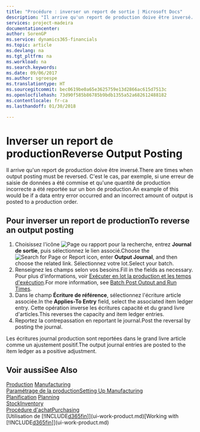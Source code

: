 ```yaml
---
title: "Procédure : inverser un report de sortie | Microsoft Docs"
description: "Il arrive qu'un report de production doive être inversé. C'est le cas, par exemple, si une erreur de saisie de données a été commise et qu'une quantité de production incorrecte a été reportée sur un bon de production."
services: project-madeira
documentationcenter: 
author: SorenGP
ms.service: dynamics365-financials
ms.topic: article
ms.devlang: na
ms.tgt_pltfrm: na
ms.workload: na
ms.search.keywords: 
ms.date: 09/06/2017
ms.author: sgroespe
ms.translationtype: HT
ms.sourcegitcommit: bec0619be0a65e3625759e13d2866ac615d7513c
ms.openlocfilehash: 73d90f585b86785b9bdb1355a52a682612488182
ms.contentlocale: fr-ca
ms.lasthandoff: 01/30/2018

---
```

# <a name="reverse-output-posting"></a><span data-ttu-id="53e0b-104">Inverser un report de production</span><span class="sxs-lookup"><span data-stu-id="53e0b-104">Reverse Output Posting</span></span>
<span data-ttu-id="53e0b-105">Il arrive qu'un report de production doive être inversé.</span><span class="sxs-lookup"><span data-stu-id="53e0b-105">There are times when output posting must be reversed.</span></span> <span data-ttu-id="53e0b-106">C'est le cas, par exemple, si une erreur de saisie de données a été commise et qu'une quantité de production incorrecte a été reportée sur un bon de production.</span><span class="sxs-lookup"><span data-stu-id="53e0b-106">An example of this would be if a data entry error occurred and an incorrect amount of output is posted to a production order.</span></span>  

## <a name="to-reverse-an-output-posting"></a><span data-ttu-id="53e0b-107">Pour inverser un report de production</span><span class="sxs-lookup"><span data-stu-id="53e0b-107">To reverse an output posting</span></span>  
1.  <span data-ttu-id="53e0b-108">Choisissez l'icône ![Page ou rapport pour la recherche](media/ui-search/search_small.png "icône Page ou rapport pour la recherche"), entrez **Journal de sortie**, puis sélectionnez le lien associé.</span><span class="sxs-lookup"><span data-stu-id="53e0b-108">Choose the ![Search for Page or Report](media/ui-search/search_small.png "Search for Page or Report icon") icon, enter **Output Journal**, and then choose the related link.</span></span> <span data-ttu-id="53e0b-109">Sélectionnez votre lot.</span><span class="sxs-lookup"><span data-stu-id="53e0b-109">Select your batch.</span></span>  
2. <span data-ttu-id="53e0b-110">Renseignez les champs selon vos besoins.</span><span class="sxs-lookup"><span data-stu-id="53e0b-110">Fill in the fields as necessary.</span></span> <span data-ttu-id="53e0b-111">Pour plus d'informations, voir [Exécuter en lot la production et les temps d'exécution](production-how-to-post-output-quantity.md).</span><span class="sxs-lookup"><span data-stu-id="53e0b-111">For more information, see [Batch Post Output and Run Times](production-how-to-post-output-quantity.md).</span></span>
3.  <span data-ttu-id="53e0b-112">Dans le champ **Écriture de référence**, sélectionnez l'écriture article associée.</span><span class="sxs-lookup"><span data-stu-id="53e0b-112">In the **Applies-To Entry** field, select the associated item ledger entry.</span></span> <span data-ttu-id="53e0b-113">Cette opération inverse les écritures capacité et du grand livre d'articles.</span><span class="sxs-lookup"><span data-stu-id="53e0b-113">This reverses the capacity and item ledger entries.</span></span>  
4. <span data-ttu-id="53e0b-114">Reportez la contrepassation en reportant le journal.</span><span class="sxs-lookup"><span data-stu-id="53e0b-114">Post the reversal by posting the journal.</span></span>  

<span data-ttu-id="53e0b-115">Les écritures journal production sont reportées dans le grand livre article comme un ajustement positif.</span><span class="sxs-lookup"><span data-stu-id="53e0b-115">The output journal entries are posted to the item ledger as a positive adjustment.</span></span>  

## <a name="see-also"></a><span data-ttu-id="53e0b-116">Voir aussi</span><span class="sxs-lookup"><span data-stu-id="53e0b-116">See Also</span></span>  
 <span data-ttu-id="53e0b-117">[Production](production-manage-manufacturing.md)  </span><span class="sxs-lookup"><span data-stu-id="53e0b-117">[Manufacturing](production-manage-manufacturing.md)  </span></span>  
 [<span data-ttu-id="53e0b-118">Paramétrage de la production</span><span class="sxs-lookup"><span data-stu-id="53e0b-118">Setting Up Manufacturing</span></span>](production-configure-production-processes.md)  
 <span data-ttu-id="53e0b-119">[Planification](production-planning.md)    </span><span class="sxs-lookup"><span data-stu-id="53e0b-119">[Planning](production-planning.md)    </span></span>  
 [<span data-ttu-id="53e0b-120">Stock</span><span class="sxs-lookup"><span data-stu-id="53e0b-120">Inventory</span></span>](inventory-manage-inventory.md)  
 [<span data-ttu-id="53e0b-121">Procédure d'achat</span><span class="sxs-lookup"><span data-stu-id="53e0b-121">Purchasing</span></span>](purchasing-manage-purchasing.md)  
 <span data-ttu-id="53e0b-122">[Utilisation de [!INCLUDE[d365fin](includes/d365fin_md.md)]](ui-work-product.md)</span><span class="sxs-lookup"><span data-stu-id="53e0b-122">[Working with [!INCLUDE[d365fin](includes/d365fin_md.md)]](ui-work-product.md)</span></span>  


